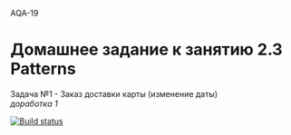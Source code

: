 AQA-19    
# Домашнее задание к занятию 2.3 Patterns

Задача №1 - Заказ доставки карты (изменение даты)  
_доработка 1_  

[![Build status](https://ci.appveyor.com/api/projects/status/clkfa9ygxov90hsm?svg=true)](https://ci.appveyor.com/project/goso-nct/netology-auto-dz2-3)
